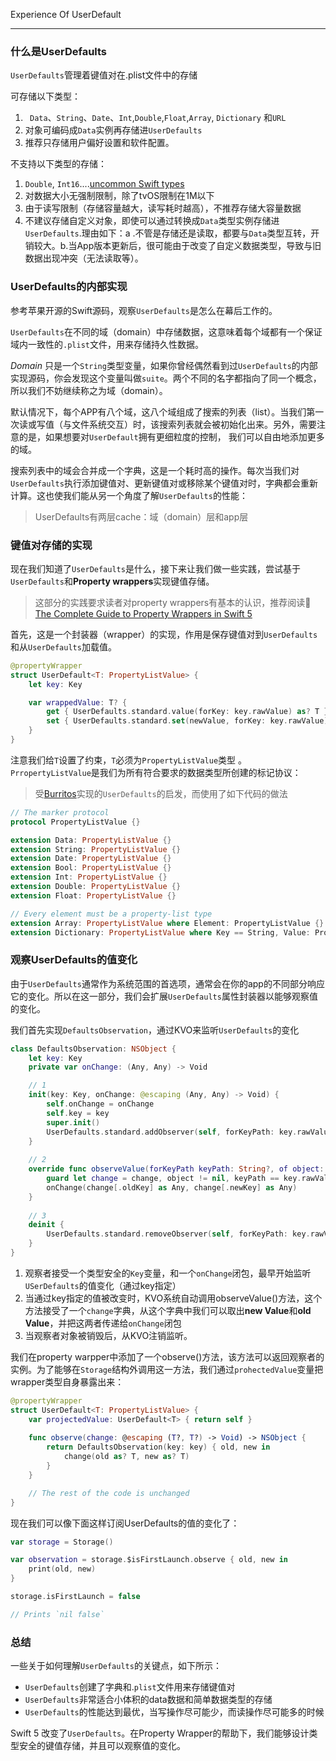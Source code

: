 Experience Of UserDefault

---

### 什么是UserDefaults

`UserDefaults`管理着键值对在.plist文件中的存储

可存储以下类型：

1. ` Data`、`String`、`Date`、`Int`,`Double`,`Float`,`Array`, `Dictionary` 和`URL`
2. 对象可编码成`Data`实例再存储进`UserDefaults`
3. 推荐只存储用户偏好设置和软件配置。

不支持以下类型的存储：

1. `Double`, `Int16`....[uncommon Swift types](https://github.com/apple/swift-corelibs-foundation/blob/ef6f96ee82ea0f54252071c0ecadf5f01be9aecc/Foundation/UserDefaults.swift#L63)
2. 对数据大小无强制限制，除了tvOS限制在1M以下
3. 由于读写限制（存储容量越大，读写耗时越高），不推荐存储大容量数据
4. 不建议存储自定义对象，即使可以通过转换成`Data`类型实例存储进`UserDefaults`.理由如下：a .不管是存储还是读取，都要与`Data`类型互转，开销较大。b.当App版本更新后，很可能由于改变了自定义数据类型，导致与旧数据出现冲突（无法读取等）。
### UserDefaults的内部实现

参考苹果开源的Swift源码，观察`UserDefaults`是怎么在幕后工作的。

`UserDefaults`在不同的域（domain）中存储数据，这意味着每个域都有一个保证域内一致性的`.plist`文件，用来存储持久性数据。

*Domain* 只是一个`String`类型变量，如果你曾经偶然看到过`UserDefaults`的内部实现源码，你会发现这个变量叫做`suite`。两个不同的名字都指向了同一个概念，所以我们不妨继续称之为域（domain）。

默认情况下，每个APP有八个域，这八个域组成了搜索的列表（list）。当我们第一次读或写值（与文件系统交互）时，该搜索列表就会被初始化出来。另外，需要注意的是，如果想要对`UserDefault`拥有更细粒度的控制， 我们可以自由地添加更多的域。

搜索列表中的域会合并成一个字典，这是一个耗时高的操作。每次当我们对`UserDefaults`执行添加键值对、更新键值对或移除某个键值对时，字典都会重新计算。这也使我们能从另一个角度了解`UserDefaults`的性能：

> UserDefaults有两层cache：域（domain）层和app层



### 键值对存储的实现

现在我们知道了`UserDefaults`是什么，接下来让我们做一些实践，尝试基于`UserDefaults`和**Property wrappers**实现键值存储。

> 这部分的实践要求读者对property wrappers有基本的认识，推荐阅读🚧[The Complete Guide to Property Wrappers in Swift 5](https://www.vadimbulavin.com/swift-5-property-wrappers/)

首先，这是一个封装器（wrapper）的实现，作用是保存键值对到`UserDefaults`和从`UserDefaults`加载值。

```swift
@propertyWrapper
struct UserDefault<T: PropertyListValue> {
    let key: Key

    var wrappedValue: T? {
        get { UserDefaults.standard.value(forKey: key.rawValue) as? T }
        set { UserDefaults.standard.set(newValue, forKey: key.rawValue) }
    }
}
```

注意我们给`T`设置了约束，`T`必须为`PropertyListValue`类型 。`PrropertyListValue`是我们为所有符合要求的数据类型所创建的标记协议：

> 受[Burritos](https://github.com/guillermomuntaner/Burritos/tree/master/Sources/UserDefault)实现的`UserDefaults`的启发，而使用了如下代码的做法

```swift
// The marker protocol
protocol PropertyListValue {}

extension Data: PropertyListValue {}
extension String: PropertyListValue {}
extension Date: PropertyListValue {}
extension Bool: PropertyListValue {}
extension Int: PropertyListValue {}
extension Double: PropertyListValue {}
extension Float: PropertyListValue {}

// Every element must be a property-list type
extension Array: PropertyListValue where Element: PropertyListValue {}
extension Dictionary: PropertyListValue where Key == String, Value: PropertyListValue {}
```



### 观察UserDefaults的值变化

由于`UserDefaults`通常作为系统范围的首选项，通常会在你的app的不同部分响应它的变化。所以在这一部分，我们会扩展`UserDefaults`属性封装器以能够观察值的变化。

我们首先实现`DefaultsObservation`，通过KVO来监听`UserDefaults`的变化

```swift
class DefaultsObservation: NSObject {
    let key: Key
    private var onChange: (Any, Any) -> Void

    // 1
    init(key: Key, onChange: @escaping (Any, Any) -> Void) {
        self.onChange = onChange
        self.key = key
        super.init()
        UserDefaults.standard.addObserver(self, forKeyPath: key.rawValue, options: [.old, .new], context: nil)
    }
    
    // 2
    override func observeValue(forKeyPath keyPath: String?, of object: Any?, change: [NSKeyValueChangeKey: Any]?, context: UnsafeMutableRawPointer?) {
        guard let change = change, object != nil, keyPath == key.rawValue else { return }
        onChange(change[.oldKey] as Any, change[.newKey] as Any)
    }
    
    // 3
    deinit {
        UserDefaults.standard.removeObserver(self, forKeyPath: key.rawValue, context: nil)
    }
}
```

1. 观察者接受一个类型安全的`Key`变量，和一个`onChange`闭包，最早开始监听`USerDefaults`的值变化（通过key指定）
2. 当通过key指定的值被改变时，KVO系统自动调用observeValue()方法，这个方法接受了一个`change`字典，从这个字典中我们可以取出**new Value**和**old Value**，并把这两者传递给`onChange`闭包
3. 当观察者对象被销毁后，从KVO注销监听。

我们在property warpper中添加了一个observe()方法，该方法可以返回观察者的实例。为了能够在`Storage`结构外调用这一方法，我们通过`prohectedValue`变量把wrapper类型自身暴露出来：

```swift
@propertyWrapper
struct UserDefault<T: PropertyListValue> {
    var projectedValue: UserDefault<T> { return self }
    
    func observe(change: @escaping (T?, T?) -> Void) -> NSObject {
        return DefaultsObservation(key: key) { old, new in
            change(old as? T, new as? T)
        }
    }

    // The rest of the code is unchanged
}
```

现在我们可以像下面这样订阅UserDefaults的值的变化了：

```swift
var storage = Storage()

var observation = storage.$isFirstLaunch.observe { old, new in
    print(old, new)
}

storage.isFirstLaunch = false

// Prints `nil false`
```



### 总结

一些关于如何理解`UserDefaults`的关键点，如下所示：

* `UserDefaults`创建了字典和.`plist`文件用来存储键值对
* `UserDefaults`非常适合小体积的data数据和简单数据类型的存储
* `UserDefaults`的性能达到最优，当写操作尽可能少，而读操作尽可能多的时候

Swift 5 改变了`UserDefaults`。在Property Wrapper的帮助下，我们能够设计类型安全的键值存储，并且可以观察值的变化。